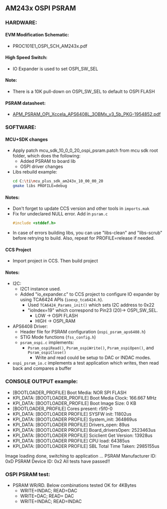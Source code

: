 ## AM243x OSPI PSRAM

### HARDWARE:

#### EVM Modification Schematic:
- PROC101E1_OSPI_SCH_AM243x.pdf

#### High Speed Switch:
- IO Expander is used to set OSPI_SW_SEL
#### Note: 
- There is a 10K pull-down on OSPI_SW_SEL to default to OSPI FLASH

#### PSRAM datasheet:
- [APM_PSRAM_OPI_Xccela_APS6408L_3OBMx_v3_5b_PKG-1954852.pdf](https://www.mouser.com/datasheet/2/1127/APM_PSRAM_OPI_Xccela_APS6408L_OBMx_v3_5b_PKG-1954880.pdf)


### SOFTWARE:

#### MCU+SDK changes
  - Apply patch mcu_sdk_10_0_0_20_ospi_psram.patch from mcu sdk root folder, which does the following:
    - Added PSRAM to board lib
    - OSPI driver changes 
- Libs rebuild example:
  ```bash
  cd C:\ti\mcu_plus_sdk_am243x_10_00_00_20
  gmake libs PROFILE=debug
  ```
#### Notes:  
- Don't forget to update CCS version and other tools in `imports.mak`
- Fix for undeclared NULL error. Add in `psram.c`
  ```c
  #include <stddef.h>
  ```
- In case of errors building libs, you can use "libs-clean" and "libs-scrub" before retrying to build. Also, repeat for PROFILE=release if needed.

#### CCS Project   
- Import project in CCS. Then build project

#### Notes:
  - I2C:
    - I2C1 instance used.
    - Added "io_expander.c" to CCS project to configure IO expander by using TCA6424 APIs (`ioexp_tca6424.h`).
      - Used `TCA6424_Params_init()` which sets I2C address to 0x22
      - "ioIndex=19" which correspond to Pin23 (20)→ OSPI_SW_SEL.
          - LOW → OSPI FLASH
          - HIGH → OSPI_RAM
  - APS6408 Driver:
    - Header file for PSRAM configuration (`ospi_psram_aps6408.h`)
    - STIG Mode functions (`fss_config.h`)
    - `psram_ospi.c` implements:
      - `Psram_ospiRead()`, `Psram_ospiWrite()`, `Psram_ospiOpen()`, and `Psram_ospiClose()`
        - Write and read could be setup to DAC or INDAC modes.
  - `ospi_psram_io.c` implements a test application which writes, then read back and compares a buffer

### CONSOLE OUTPUT example:

  - [BOOTLOADER_PROFILE] Boot Media: NOR SPI FLASH
  - KPI_DATA: [BOOTLOADER_PROFILE] Boot Media Clock: 166.667 MHz
  - KPI_DATA: [BOOTLOADER_PROFILE] Boot Image Size: 0 KB
  - [BOOTLOADER_PROFILE] Cores present: r5f0-0
  - KPI_DATA: [BOOTLOADER PROFILE] SYSFW init: 11802us
  - KPI_DATA: [BOOTLOADER PROFILE] System_init: 364869us
  - KPI_DATA: [BOOTLOADER PROFILE] Drivers_open: 89us
  - KPI_DATA: [BOOTLOADER PROFILE] Board_driversOpen: 2523463us
  - KPI_DATA: [BOOTLOADER PROFILE] Sciclient Get Version: 13928us
  - KPI_DATA: [BOOTLOADER PROFILE] CPU load: 64385us
  - KPI_DATA: [BOOTLOADER PROFILE] SBL Total Time Taken: 2985155us

Image loading done, switching to application ...
PSRAM Manufacturer ID: 0xD
PSRAM Device ID: 0x2
All tests have passed!!

### OSPI PSRAM test:
- PSRAM WR/RD. Below combinations tested OK for 4KBytes
  - WRITE=INDAC; READ=DAC
  - WRITE=DAC; READ= DAC
  - WRITE=INDAC; READ=INDAC